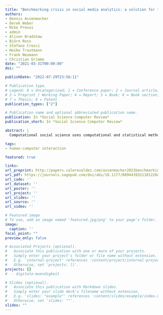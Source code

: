 ```yaml
---
title: "Benchmarking crisis in social media analytics: a solution for the data-sharing problem"
authors:
- Dennis Assenmacher
- Derek Weber
- Mike Preuss
- admin
- Alison Bradshaw
- Björn Ross
- Stefano Cresci
- Heike Trautmann
- Frank Neumann
- Christian Grimme
date: "2021-03-31T00:00:00"
doi: ""

publishDate: "2022-07-29T23:56:11"

# Publication type.
# Legend: 0 = Uncategorized; 1 = Conference paper; 2 = Journal article;
# 3 = Preprint / Working Paper; 4 = Report; 5 = Book; 6 = Book section;
# 7 = Thesis; 8 = Patent
publication_types: ["2"]

# Publication name and optional abbreviated publication name.
publication: In *Social Science Computer Review*
publication_short: In *Social Science Computer Review*

abstract: |
  Computational social science uses computational and statistical methods in order to evaluate social interaction. The public availability of data sets is thus a necessary precondition for reliable and replicable research. These data allow researchers to benchmark the computational methods they develop, test the generalizability of their findings, and build confidence in their results. When social media data are concerned, data sharing is often restricted for legal or privacy reasons, which makes the comparison of methods and the replicability of research results infeasible. Social media analytics research, consequently, faces an integrity crisis. How is it possible to create trust in computational or statistical analyses, when they cannot be validated by third parties? In this work, we explore this well-known, yet little discussed, problem for social media analytics. We investigate how this problem can be solved by looking at …

tags:
- human-computer interaction

featured: true

links:
url_preprint: http://papers.calerovaldez.com/assenmacher2021benchmarking.pdf
url_pdf: https://journals.sagepub.com/doi/abs/10.1177/08944393211012268
url_code: ''
url_dataset: ''
url_poster: ''
url_project: ''
url_slides: ''
url_source: ''
url_video: ''

# Featured image
# To use, add an image named 'featured.jpg/png' to your page's folder.
image:
  caption: ''
focal_point: ""
preview_only: false

# Associated Projects (optional).
#   Associate this publication with one or more of your projects.
#   Simply enter your project's folder or file name without extension.
#   E.g. 'internal-project' references 'content/project/internal-project/index.md'.
#   Otherwise, set 'projects: []'.
projects: []
#  - digitale-muendigkeit

# Slides (optional).
#   Associate this publication with Markdown slides.
#   Simply enter your slide deck's filename without extension.
#   E.g. 'slides: "example"' references 'content/slides/example/index.md'.
#   Otherwise, set 'slides: ""'.
slides: ""
---
```


